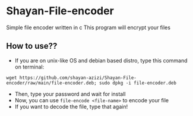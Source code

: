 # Shayan-File-encoder
Simple file encoder written in c
This program will encrypt your files

## How to use??
- If you are on unix-like OS and debian based distro, type this command on terminal: 
```
wget https://github.com/shayan-azizi/Shayan-File-encoder/raw/main/file-encoder.deb; sudo dpkg -i file-encoder.deb
```
- Then, type your password and wait for install
- Now, you can use `file-encode <file-name>` to encode your file
- If you want to decode the file, type that again!

